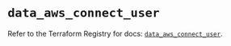 # `data_aws_connect_user`

Refer to the Terraform Registry for docs: [`data_aws_connect_user`](https://registry.terraform.io/providers/hashicorp/aws/6.14.0/docs/data-sources/connect_user).
